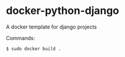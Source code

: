 # docker-python-django

A docker template for django projects

Commands:

```
$ sudo docker build .
```
